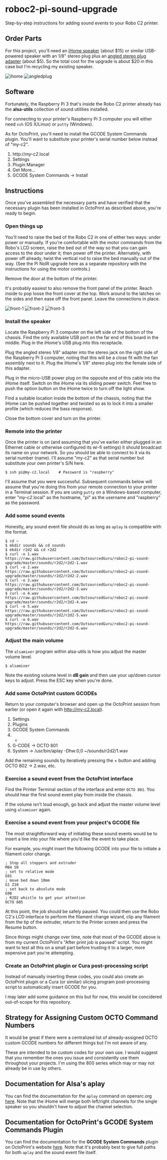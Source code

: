 # roboc2-pi-sound-upgrade
Step-by-step instructions for adding sound events to your Robo C2 printer.

## Order Parts
For this project, you'll need an [iHome speaker](https://www.ihomeaudio.com/iM59WC/) (about $15) or similar USB-powered speaker with an 1/8" stereo plug plus an [angled stereo plug adapter](https://vetco.net/products/3-5mm-stereo-male-female-right-angle-adapter?gclid=EAIaIQobChMIzZ2EgMqv1QIVAZJpCh02lgFiEAQYBCABEgLl0PD_BwE) (about $5).  So the total cost for the upgrade is about $20 in this case but I'm recycling my existing speaker.

![ihome](https://user-images.githubusercontent.com/15971213/28749267-a1e13e2e-7476-11e7-84ca-5c698b1bc21a.jpg)
![angledplug](https://user-images.githubusercontent.com/15971213/28749294-50bb6190-7477-11e7-91a1-d41c490d781e.jpg)

## Software
Fortunately, the Raspberry Pi 3 that's inside the Robo C2 printer already has the **alsa-utils** collection of sound utilities installed.

For connecting to your printer's Raspberry Pi 3 computer you will either need `ssh` (OS X/Linux) or `putty` (Windows).

As for OctoPrint, you'll need to install the GCODE System Commands plugin.  You'll want to substitute your printer's serial number below instead of "my-c2".

1. http://*my-c2*.local
2. Settings
3. Plugin Manager
4. Get More...
5. GCODE System Commands -> Install

## Instructions
Once you've assembled the necessary parts and have verified that the necessary plugin has been installed in OctoPrint as described above, you're ready to begin.

### Open things up

You'll need to raise the bed of the Robo C2 in one of either two ways:  under power or manually.  If you're comfortable with the motor commands from the Robo's LCD screen, raise the bed out of the way so that you can gain access to the door under it; then power off the printer.  Alternately, with power off already, twist the vertical rod to raise the bed manually out of the way.  (See the Pi NoIR upgrade here as a separate repository with the instructions for using the motor controls.)

Remove the door at the bottom of the printer.

It's probably easiest to also remove the front panel of the printer.  Reach inside to pop loose the front cover at the top.  Work around to the latches on the sides and then ease off the front panel.  Leave the connections in place.

![front-1](https://user-images.githubusercontent.com/15971213/27870674-5c73f862-6158-11e7-9d1e-0bc9f4e1460f.jpg)
![front-2](https://user-images.githubusercontent.com/15971213/27870703-6ecd202e-6158-11e7-922f-9114451e87af.jpg)
![front-3](https://user-images.githubusercontent.com/15971213/27870716-7a4143d6-6158-11e7-905a-d32f7bb79c8f.jpg)

### Install the speaker
Locate the Raspberry Pi 3 computer on the left side of the bottom of the chassis.  Find the only available USB port on the far end of this board in the middle.  Plug in the iHome's USB plug into this receptacle.

Plug the angled stereo 1/8" adapter into the stereo jack on the right side of the Raspberry Pi 3 computer, noting that this will be a close fit with the fan assembly next to it.  Plug the iHome's 1/8" stereo plug into the female side of this adapter.

Plug in the micro-USB power plug on the opposite end of this cable into the iHome itself.  Switch on the iHome via its sliding power switch.  Feel free to push the option button on the iHome twice to turn off the light show.

Find a suitable location inside the bottom of the chassis, noting that the iHome can be pushed together and twisted so as to lock it into a smaller profile (which reduces the bass response).

Close the bottom cover and turn on the printer.

### Remote into the printer
Once the printer is on (and assuming that you've earlier either plugged in an Ethernet cable or otherwise configured its wi-fi settings) it should broadcast its name on your network.  So you should be able to connect to it via its serial number (name).  I'll assume "my-c2" as that serial number but substitute your own printer's S/N here.

```
$ ssh pi@my-c2.local	# Password is "raspberry"
```

I'll assume that you were successful.  Subsequent commands below will assume that you're doing this from your remote connection to your printer in a Terminal session.  If you are using `putty` on a Windows-based computer, enter "*my-c2*.local" as the hostname, "pi" as the username and "raspberry" as the password.

### Add some sound events
Honestly, any sound event file should do as long as `aplay` is compatible with the format.

```
$ cd ~
$ mkdir sounds && cd sounds
$ mkdir r2d2 && cd r2d2
$ curl -o 1.wav https://raw.githubusercontent.com/OutsourcedGuru/roboc2-pi-sound-upgrade/master/sounds/r2d2/r2d2-1.wav
$ curl -o 2.wav https://raw.githubusercontent.com/OutsourcedGuru/roboc2-pi-sound-upgrade/master/sounds/r2d2/r2d2-2.wav
$ curl -o 3.wav https://raw.githubusercontent.com/OutsourcedGuru/roboc2-pi-sound-upgrade/master/sounds/r2d2/r2d2-3.wav
$ curl -o 4.wav https://raw.githubusercontent.com/OutsourcedGuru/roboc2-pi-sound-upgrade/master/sounds/r2d2/r2d2-4.wav
$ curl -o 5.wav https://raw.githubusercontent.com/OutsourcedGuru/roboc2-pi-sound-upgrade/master/sounds/r2d2/r2d2-5.wav
$ curl -o 6.wav https://raw.githubusercontent.com/OutsourcedGuru/roboc2-pi-sound-upgrade/master/sounds/r2d2/r2d2-6.wav
```

### Adjust the main volume
The `alsamixer` program within alsa-utils is how you adjust the master volume level.

```
$ alsamixer
```

Note the existing volume level in **dB gain** and then use your up/down cursor keys to adjust. Press the ESC key when you're done.

### Add some OctoPrint custom GCODEs
Return to your computer's browser and open up the OctoPrint session from earlier (or open it again with http://my-c2.local).

1. Settings
2. Plugins
3. GCODE System Commands
4. +
5. G-CODE -> OCTO 801
6. System -> /usr/bin/aplay -Dhw:0,0 ~/sounds/r2d2/1.wav

Add the remaining sounds by iteratively pressing the + button and adding OCTO 802 -> 2.wav, etc.

### Exercise a sound event from the OctoPrint interface
Find the Printer Terminal section of the interface and enter `OCTO 801`.  You should hear the first sound event play from inside the chassis.

If the volume isn't loud enough, go back and adjust the master volume level using `alsamixer` again.

### Exercise a sound event from your project's GCODE file
The most straightforward way of initiating these sound events would be to insert a line into your file where you'd like the event to take place.

For example, you might insert the following GCODE into your file to initiate a filament color change.

```
; Stop all steppers and extruder
M84 S0
; set to relative mode
G91
; move bed down 10mm
G1 Z10
; set back to absolute mode
G90
; R2D2 whistle to get your attention
OCTO 805
```

At this point, the job should be safely paused.  You could then use the Robo C2's LCD interface to perform the filament change wizard, clip any filament from the tip of the extruder, return to the Printer screen and press the Resume button.

Since things might change over time, note that most of the GCODE above is from my current OctoPrint's "After print job is paused" script.  You might want to test all this on a small part before trusting it to a larger, more expensive part you're attempting.

### Create an OctoPrint plugin or Cura post-processing script
Instead of manually inserting these codes, you could also create an OctoPrint plugin or a Cura (or similar) slicing program post-processing script to automatically insert GCODE for you.

I may later add some guidance on this but for now, this would be concidered out-of-scope for this repository.

## Strategy for Assigning Custom OCTO Command Numbers
It would be great if there were a centralized list of already-assigned OCTO custom GCODE numbers for different things but I'm not aware of any.

These are intended to be custom codes for your own use.  I would suggest that you remember the ones you issue and consistently use them throughout your projects.  I'm using the 800 series which may or may not already be in use by others.

## Documentation for Alsa's aplay
You can find the documentation for the `aplay` command on opensrc.org [here](http://alsa.opensrc.org/Aplay).  Note that the iHome will merge both left/right channels for the single speaker so you shouldn't have to adjust the channel selection.

## Documentation for OctoPrint's GCODE System Commands Plugin
You can find the documentation for the **GCODE System Commands** plugin on OctoPrint's website [here](http://plugins.octoprint.org/plugins/gcodesystemcommands/).  Note that it's probably best to give full paths for both `aplay` and the sound event file itself.